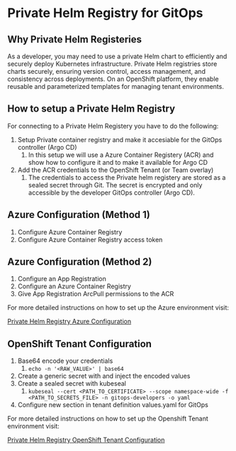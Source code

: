 # Private Helm Registry for GitOps

## Why Private Helm Registeries
As a developer, you may need to use a private Helm chart to efficiently and securely deploy Kubernetes infrastructure. Private Helm registries store charts securely, ensuring version control, access management, and consistency across deployments. On an OpenShift platform, they enable reusable and parameterized templates for managing tenant environments. 

## How to setup a Private Helm Registry
For connecting to a Private Helm Registery you have to do the following:

1. Setup Private container registry and make it accesiable for the GitOps controller (Argo CD)
    1. In this setup we will use a Azure Container Registery (ACR) and show how to configure it and to make it available for Argo CD
2. Add the ACR credentials to the OpenShift Tenant (or Team overlay)
    1. The credentials to access the Private helm registery are stored as a sealed secret through Git. The secret is encrypted and only accessible by the developer GitOps controller (Argo CD).

<!-- ## Private Helm Registry Configuration 
To create a private helm registry there are a few configuration steps that need to be done. In the Azure environment we need to configure an App Registration and an Azure Container Registry (ACR). In addition to these Azure resources, we need to configure sealed secrets using kubeseal which will be used to integrate Argo CD, and make it able to pull helm templates from the private helm registry in an ACR through the App Registration.

Configure Private Helm Registry:

1. Configure an App Registration
2. Configure an Azure Container Registry
3. Give App Registration ArcPull permissions to the ACR
4. Create sealed secret for Client ID, Client Secret, ACR Login Server and ACR Name
5. Configure a new section in tenant definition values.yaml for GitOps -->

## Azure Configuration (Method 1)

1. Configure Azure Container Registry
2. Configure Azure Container Registry access token

## Azure Configuration (Method 2)

1. Configure an App Registration
2. Configure an Azure Container Registry
3. Give App Registration ArcPull permissions to the ACR

For more detailed instructions on how to set up the Azure environment visit:

[Private Helm Registry Azure Configuration](private-helm-registry-azure.md)

## OpenShift Tenant Configuration

1. Base64 encode your credentials
    1. ``` echo -n '<RAW_VALUE>' | base64 ```
2. Create a generic secret with and inject the encoded values
3. Create a sealed secret with kubeseal
    1. ``` kubeseal --cert <PATH_TO_CERTIFICATE> --scope namespace-wide -f <PATH_TO_SECRETS_FILE> -n gitops-developers -o yaml ```
4. Configure new section in tenant definition values.yaml for GitOps

For more detailed instructions on how to set up the Openshift Tenant environment visit:

[Private Helm Registry OpenShift Tenant Configuration](private-helm-registry-openshift-tenant.md)